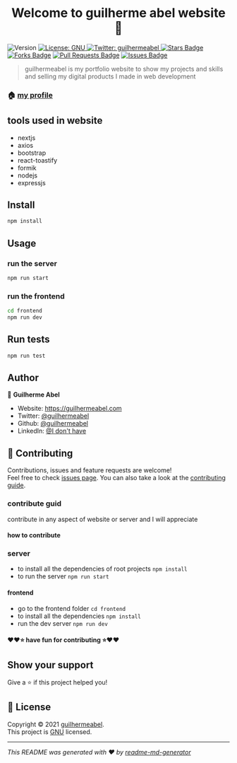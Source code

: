 <h1 align="center">Welcome to guilherme abel website 👋</h1>
<p>
  <img alt="Version" src="https://img.shields.io/badge/version-1.0.0-blue.svg?cacheSeconds=2592000" />
  <a href="https://github.com/guilhermeabel99/guilhermeabel.tk/blob/main/LICENSE" target="_blank">
    <img alt="License: GNU" src="https://img.shields.io/badge/License-GNU-yellow.svg" />
  </a>
  <a href="https://twitter.com/guilhermeabel99" target="_blank">
    <img alt="Twitter: guilhermeabel" src="https://img.shields.io/twitter/follow/alhashmis1.svg?style=social" />
  </a>
  <a href="https://github.com/abhisheknaiidu/awesome-github-profile-readme/stargazers"><img src="https://img.shields.io/github/stars/alguerocode/website" alt="Stars Badge"/></a>
<a href="https://github.com/abhisheknaiidu/awesome-github-profile-readme/network/members"><img src="https://img.shields.io/github/forks/alguerocode/website" alt="Forks Badge"/></a>
<a href="https://github.com/abhisheknaiidu/awesome-github-profile-readme/pulls"><img src="https://img.shields.io/github/issues-pr/alguerocode/website" alt="Pull Requests Badge"/></a>
<a href="https://github.com/abhisheknaiidu/awesome-github-profile-readme/issues"><img src="https://img.shields.io/github/issues/alguerocode/website" alt="Issues Badge"/></a>


</p>

> guilhermeabel is my portfolio website to show my projects and skills and selling my digital products I made in web development

### 🏠 [my profile](https://github.com/guilhermeabel99)


## tools used in website
- nextjs
- axios
- bootstrap
- react-toastify
- formik
- nodejs
- expressjs

## Install

```sh
npm install
```

## Usage

### run the server
```sh
npm run start
```
### run the frontend
```sh
cd frontend
npm run dev
```
## Run tests

```sh
npm run test
```

## Author

👤 **Guilherme Abel**

* Website: https://guilhermeabel.com
* Twitter: [@guilhermeabel](https://twitter.com/guilhermeabel99)
* Github: [@guilhermeabel](https://github.com/guilhermeabel99)
* LinkedIn: [@I don't have](https://linkedin.com/in/guilhermeabel)

## 🤝 Contributing

Contributions, issues and feature requests are welcome!<br />Feel free to check [issues page](https://github.com/guilhermeabel99/alguero.tk/issues). You can also take a look at the [contributing guide](ssh://git@github.com/guilhermeabel99/website/blob/master/CONTRIBUTING.md).

### contribute guid
contribute in any aspect of website or server and I will appreciate

#### how to contribute

### server
- to install all the dependencies of root projects `npm install`
- to run the server `npm run start`
#### frontend
- go to the frontend folder `cd frontend`
- to install all the dependencies `npm install`
- run the dev server `npm run dev`
#### ❤️❤️⭐️ have fun for contributing ⭐️❤️❤️
## Show your support

Give a ⭐️ if this project helped you!

## 📝 License

Copyright © 2021 [guilhermeabel](https://github.com/guilhermeabel99).<br />
This project is [GNU](https://github.com/alguerocode/guilhermeabel99.tk/blob/main/LICENSE) licensed.

***
_This README was generated with ❤️ by [readme-md-generator](https://github.com/kefranabg/readme-md-generator)_
